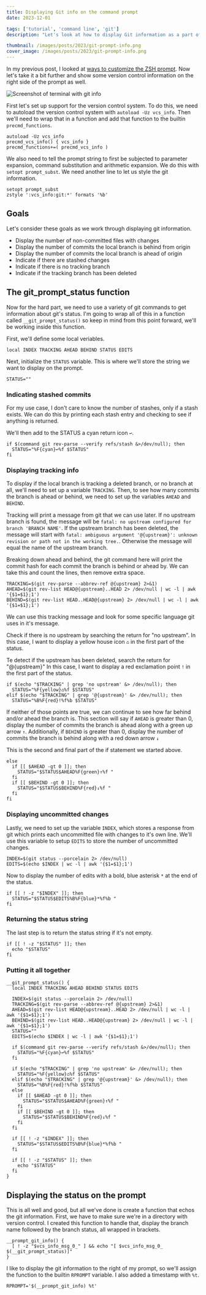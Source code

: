 ```yaml
---
title: Displaying Git info on the command prompt
date: 2023-12-01

tags: ['tutorial', 'command line', 'git']
description: "Let's look at how to display Git information as a part of the ZSH prompt."

thumbnail: /images/posts/2023/git-prompt-info.png
cover_image: /images/posts/2023/git-prompt-info.png
---
```


In my previous post, I looked at [ways to customize the ZSH prompt](/posts/2023/customizing-zsh-prompt/). Now let's take it a bit further and show some version control information on the right side of the prompt as well.

![Screenshot of terminal with git info](/images/posts/2023/git-prompt-info.png)

First let's set up support for the version control system. To do this, we need to autoload the version control system with `autoload -Uz vcs_info`. Then we'll need to wrap that in a function and add that function to the builtin `precmd_functions`.

```shell
autoload -Uz vcs_info
precmd_vcs_info() { vcs_info }
precmd_functions+=( precmd_vcs_info )
```

We also need to tell the prompt string to first be subjected to parameter expansion, command substitution and arithmetic expansion. We do this with `setopt prompt_subst`. We need another line to let us style the git information.

```shell
setopt prompt_subst
zstyle ':vcs_info:git:*' formats '%b'
```

## Goals

Let's consider these goals as we work through displaying git information.

- Display the number of non-committed files with changes
- Display the number of commits the local branch is behind from origin
- Display the number of commits the local branch is ahead of origin
- Indicate if there are stashed changes
- Indicate if there is no tracking branch
- Indicate if the tracking branch has been deleted

## The git_prompt_status function

Now for the hard part, we need to use a variety of git commands to get information about git's status. I'm going to wrap all of this in a function called `__git_prompt_status()` so keep in mind from this point forward, we'll be working inside this function.

First, we'll define some local veriables.

```shell
local INDEX TRACKING AHEAD BEHIND STATUS EDITS
```

Next, initialize the `STATUS` variable. This is where we'll store the string we want to display on the prompt.

```shell
STATUS=""
```

### Indicating stashed commits

For my use case, I don't care to know the number of stashes, only if a stash exists. We can do this by printing each stash entry and checking to see if anything is returned.

We'll then add to the STATUS a cyan return icon `↩︎`.

```shell
if $(command git rev-parse --verify refs/stash &>/dev/null); then
  STATUS="%F{cyan}↩︎%f $STATUS"
fi
```

### Displaying tracking info

To display if the local branch is tracking a deleted branch, or no branch at all, we'll need to set up a variable `TRACKING`. Then, to see how many commits the branch is ahead or behind, we need to set up the variables `AHEAD` and `BEHIND`.

Tracking will print a message from git that we can use later. If no upstream branch is found, the message will be `fatal: no upstream configured for branch 'BRANCH NAME'`. If the upstream branch has been deleted, the message will start with `fatal: ambiguous argument '@{upstream}': unknown revision or path not in the working tree.`. Otherwise the message will equal the name of the upstream branch.

Breaking down ahead and behind, the git command here will print the commit hash for each commit the branch is behind or ahead by. We can take this and count the lines, then remove extra space.

```shell
TRACKING=$(git rev-parse --abbrev-ref @{upstream} 2>&1)
AHEAD=$(git rev-list HEAD@{upstream}..HEAD 2> /dev/null | wc -l | awk '{$1=$1};1')
BEHIND=$(git rev-list HEAD..HEAD@{upstream} 2> /dev/null | wc -l | awk '{$1=$1};1')
```

We can use this tracking message and look for some specific language git uses in it's message.

Check if there is no upstream by searching the return for "no upstream". In this case, I want to display a yellow house icon `⌂` in the first part of the status.

Te detect if the upstream has been deleted, search the return for "@{upstream}" In this case, I want to display a red exclamation point `!` in the first part of the status.

```shell
if $(echo "$TRACKING" | grep 'no upstream' &> /dev/null); then
  STATUS="%F{yellow}⌂%f $STATUS"
elif $(echo "$TRACKING" | grep '@{upstream}' &> /dev/null); then
  STATUS="%B%F{red}!%f%b $STATUS"
```

If neither of those points are true, we can continue to see how far behind and/or ahead the branch is. This section will say if `AHEAD` is greater than 0, display the number of commits the branch is ahead along with a green up arrow `↑`. Additionally, if `BEHIND` is greater than 0, display the number of commits the branch is behind along with a red down arrow `↓`

This is the second and final part of the if statement we started above.

```shell
else
  if [[ $AHEAD -gt 0 ]]; then
    STATUS="$STATUS$AHEAD%F{green}↑%f "
  fi
  if [[ $BEHIND -gt 0 ]]; then
    STATUS="$STATUS$BEHIND%F{red}↓%f "
  fi
fi
```

### Displaying uncommitted changes

Lastly, we need to set up the variable `INDEX`, which stores a response from git which prints each uncommitted file with changes to it's own line. We'll use this variable to setup `EDITS` to store the number of uncommitted changes.

```shell
INDEX=$(git status --porcelain 2> /dev/null)
EDITS=$(echo $INDEX | wc -l | awk '{$1=$1};1')
```

Now to display the number of edits with a bold, blue asterisk `*` at the end of the status.

```shell
if [[ ! -z "$INDEX" ]]; then
  STATUS="$STATUS$EDITS%B%F{blue}*%f%b "
fi
```

### Returning the status string

The last step is to return the status string if it's not empty.

```shell
if [[ ! -z "$STATUS" ]]; then
  echo "$STATUS"
fi
```

### Putting it all together

```shell
__git_prompt_status() {
  local INDEX TRACKING AHEAD BEHIND STATUS EDITS

  INDEX=$(git status --porcelain 2> /dev/null)
  TRACKING=$(git rev-parse --abbrev-ref @{upstream} 2>&1)
  AHEAD=$(git rev-list HEAD@{upstream}..HEAD 2> /dev/null | wc -l | awk '{$1=$1};1')
  BEHIND=$(git rev-list HEAD..HEAD@{upstream} 2> /dev/null | wc -l | awk '{$1=$1};1')
  STATUS=""
  EDITS=$(echo $INDEX | wc -l | awk '{$1=$1};1')

  if $(command git rev-parse --verify refs/stash &>/dev/null); then
    STATUS="%F{cyan}↩︎%f $STATUS"
  fi

  if $(echo "$TRACKING" | grep 'no upstream' &> /dev/null); then
    STATUS="%F{yellow}⌂%f $STATUS"
  elif $(echo "$TRACKING" | grep '@{upstream}' &> /dev/null); then
    STATUS="%B%F{red}!%f%b $STATUS"
  else
    if [[ $AHEAD -gt 0 ]]; then
      STATUS="$STATUS$AHEAD%F{green}↑%f "
    fi
    if [[ $BEHIND -gt 0 ]]; then
      STATUS="$STATUS$BEHIND%F{red}↓%f "
    fi
  fi

  if [[ ! -z "$INDEX" ]]; then
    STATUS="$STATUS$EDITS%B%F{blue}*%f%b "
  fi

  if [[ ! -z "$STATUS" ]]; then
    echo "$STATUS"
  fi
}
```

## Displaying the status on the prompt

This is all well and good, but all we've done is create a function that echos the git information. First, we have to make sure we're in a directory with version control. I created this function to handle that, display the branch name followed by the branch status, all wrapped in brackets.

```shell
__prompt_git_info() {
  [ ! -z "$vcs_info_msg_0_" ] && echo "[ $vcs_info_msg_0_ $(__git_prompt_status)]"
}
```

I like to display the git information to the right of my prompt, so we'll assign the function to the builtin `RPROMPT` variable. I also added a timestamp with `%t`.

```shell
RPROMPT='$(__prompt_git_info) %t'
```
